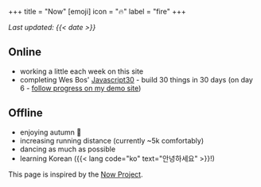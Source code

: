 +++
title = "Now"
[emoji]
	icon = "🔥"
	label = "fire"
+++

*Last updated: {{< date >}}*

## Online
* working a little each week on this site
* completing Wes Bos' [Javascript30](https://javascript30.com/) - build 30 things in 30 days (on day 6 - [follow progress on my demo site](https://alicegherbison.github.io/javascript30))

## Offline

* enjoying autumn 🍁
* increasing running distance (currently ~5k comfortably)
* dancing as much as possible
* learning Korean ({{< lang code="ko" text="안녕하세요" >}}!)

This page is inspired by the [Now Project](https://nownownow.com/about).